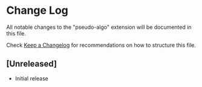 # Change Log
All notable changes to the "pseudo-algo" extension will be documented in this file.

Check [Keep a Changelog](http://keepachangelog.com/) for recommendations on how to structure this file.

## [Unreleased]
- Initial release